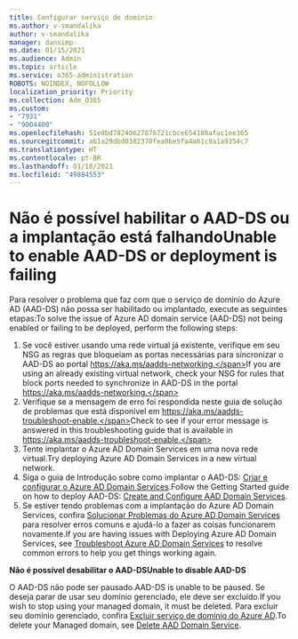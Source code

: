 ```yaml
---
title: Configurar serviço de domínio
ms.author: v-smandalika
author: v-smandalika
manager: dansimp
ms.date: 01/15/2021
ms.audience: Admin
ms.topic: article
ms.service: o365-administration
ROBOTS: NOINDEX, NOFOLLOW
localization_priority: Priority
ms.collection: Adm_O365
ms.custom:
- "7931"
- "9004400"
ms.openlocfilehash: 51e0bd78240627876721cbce654188afac1ee365
ms.sourcegitcommit: a61a29dbd0382370fea0be5fa4a61c9a1a9354c7
ms.translationtype: HT
ms.contentlocale: pt-BR
ms.lasthandoff: 01/18/2021
ms.locfileid: "49884553"
---
```

# <a name="unable-to-enable-aad-ds-or-deployment-is-failing"></a><span data-ttu-id="45eb4-102">Não é possível habilitar o AAD-DS ou a implantação está falhando</span><span class="sxs-lookup"><span data-stu-id="45eb4-102">Unable to enable AAD-DS or deployment is failing</span></span>

<span data-ttu-id="45eb4-103">Para resolver o problema que faz com que o serviço de domínio do Azure AD (AAD-DS) não possa ser habilitado ou implantado, execute as seguintes etapas:</span><span class="sxs-lookup"><span data-stu-id="45eb4-103">To solve the issue of Azure AD domain service (AAD-DS) not being enabled or failing to be deployed, perform the following steps:</span></span>

1. <span data-ttu-id="45eb4-104">Se você estiver usando uma rede virtual já existente, verifique em seu NSG as regras que bloqueiam as portas necessárias para sincronizar o AAD-DS ao portal https://aka.ms/aadds-networking.</span><span class="sxs-lookup"><span data-stu-id="45eb4-104">If you are using an already existing virtual network, check your NSG for rules that block ports needed to synchronize in AAD-DS in the portal https://aka.ms/aadds-networking.</span></span>
2. <span data-ttu-id="45eb4-105">Verifique se a mensagem de erro foi respondida neste guia de solução de problemas que está disponível em https://aka.ms/aadds-troubleshoot-enable.</span><span class="sxs-lookup"><span data-stu-id="45eb4-105">Check to see if your error message is answered in this troubleshooting guide that is available in  https://aka.ms/aadds-troubleshoot-enable.</span></span>
3. <span data-ttu-id="45eb4-106">Tente implantar o Azure AD Domain Services em uma nova rede virtual.</span><span class="sxs-lookup"><span data-stu-id="45eb4-106">Try deploying Azure AD Domain Services in a new virtual network.</span></span>
4. <span data-ttu-id="45eb4-107">Siga o guia de Introdução sobre como implantar o AAD-DS: [Criar e configurar o Azure AD Domain Services](https://docs.microsoft.com/azure/active-directory-domain-services/tutorial-create-instance).</span><span class="sxs-lookup"><span data-stu-id="45eb4-107">Follow the Getting Started guide on how to deploy AAD-DS: [Create and Configure AAD Domain Services](https://docs.microsoft.com/azure/active-directory-domain-services/tutorial-create-instance).</span></span>
5. <span data-ttu-id="45eb4-108">Se estiver tendo problemas com a implantação do Azure AD Domain Services, confira [Solucionar Problemas do Azure AD Domain Services](https://docs.microsoft.com/azure/active-directory-domain-services/troubleshoot) para resolver erros comuns e ajudá-lo a fazer as coisas funcionarem novamente.</span><span class="sxs-lookup"><span data-stu-id="45eb4-108">If you are having issues with Deploying Azure AD Domain Services, see [Troubleshoot Azure AD Domain Services](https://docs.microsoft.com/azure/active-directory-domain-services/troubleshoot) to resolve common errors to help you get things working again.</span></span> 

<span data-ttu-id="45eb4-109">**Não é possível desabilitar o AAD-DS**</span><span class="sxs-lookup"><span data-stu-id="45eb4-109">**Unable to disable AAD-DS**</span></span>

<span data-ttu-id="45eb4-110">O AAD-DS não pode ser pausado.</span><span class="sxs-lookup"><span data-stu-id="45eb4-110">AAD-DS is unable to be paused.</span></span> <span data-ttu-id="45eb4-111">Se deseja parar de usar seu domínio gerenciado, ele deve ser excluído.</span><span class="sxs-lookup"><span data-stu-id="45eb4-111">If you wish to stop using your managed domain, it must be deleted.</span></span>
<span data-ttu-id="45eb4-112">Para excluir seu domínio gerenciado, confira [Excluir serviço de domínio do Azure AD](https://docs.microsoft.com/azure/active-directory-domain-services/delete-aadds).</span><span class="sxs-lookup"><span data-stu-id="45eb4-112">To delete your Managed domain, see [Delete AAD Domain Service](https://docs.microsoft.com/azure/active-directory-domain-services/delete-aadds).</span></span>



